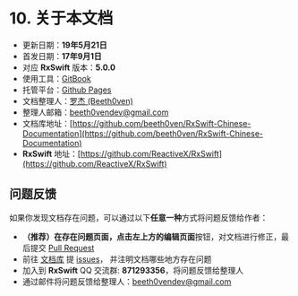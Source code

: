 # 10. 关于本文档

* 更新日期：**19年5月21日**
* 首发日期：**17年9月1日**
* 对应 **RxSwift** 版本：**5.0.0**
* 使用工具：[GitBook](https://www.gitbook.com)
* 托管平台：[Github Pages](https://pages.github.com)
* 文档整理人：[罗杰 \(Beeth0ven\)](https://github.com/beeth0ven)
* 整理人邮箱：[beeth0vendev@gmail.com](mailto:beeth0vendev@gmail.com)
* 文档库地址：[https://github.com/beeth0ven/RxSwift-Chinese-Documentation](https://github.com/beeth0ven/RxSwift-Chinese-Documentation)
* **RxSwift** 地址：[https://github.com/ReactiveX/RxSwift](https://github.com/ReactiveX/RxSwift)

## 问题反馈

如果你发现文档存在问题，可以通过以下**任意一种**方式将问题反馈给作者：

* **（推荐）**在存在问题页面，点击左上方的**编辑页面**按钮，对文档进行修正，最后提交 [Pull Request](https://help.github.com/articles/about-pull-requests/)
* 前往 [文档库](https://github.com/beeth0ven/RxSwift-Chinese-Documentation) 提 [issues](https://github.com/beeth0ven/RxSwift-Chinese-Documentation/issues)， 并注明文档哪些地方存在问题
* 加入到 **RxSwift** QQ 交流群: **871293356**，将问题反馈给整理人
* 通过邮件将问题反馈给整理人：[beeth0vendev@gmail.com](mailto:beeth0vendev@gmail.com)

